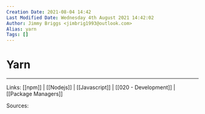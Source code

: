 ```yaml
---
Creation Date: 2021-08-04 14:42
Last Modified Date: Wednesday 4th August 2021 14:42:02
Author: Jimmy Briggs <jimbrig1993@outlook.com>
Alias: yarn
Tags: []
---
```


# Yarn

***

Links: [[npm]] | [[Nodejs]] | [[Javascript]] | [[020 - Development]] | [[Package Managers]]

Sources:

